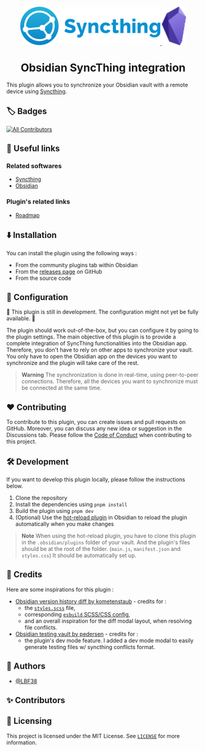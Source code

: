 <p align=center>
 <a href="https://github.com/lbf38/obsidian-syncthing-integration">
  <img src="assets/syncthing-logo-horizontal.svg" height=100>
  <img src="assets/Obsidian_software_logo.svg" height=100>
 </a>
 <h1 align=center>Obsidian SyncThing integration</h1>
</p>

This plugin allows you to synchronize your Obsidian vault with a remote device using [Syncthing](https://syncthing.net/).

## :label: Badges

[![All Contributors](https://img.shields.io/github/all-contributors/lbf38/obsidian-syncthing-integration?color=ee8449&style=flat-square)](#contributors)

## :link: Useful links

### Related softwares

- [Syncthing](https://syncthing.net/)
- [Obsidian](https://obsidian.md/)

### Plugin's related links

- [Roadmap](docs/ROADMAP.md)

## :arrow_down: Installation

You can install the plugin using the following ways :

- From the community plugins tab within Obsidian
- From the [releases page](https://github.com/lbf38/obsidian-syncthing-integration/releases) on GitHub
- From the source code

## :wrench: Configuration

:construction: This plugin is still in development. The configuration might not yet be fully available. :construction:

The plugin should work out-of-the-box, but you can configure it by going to the plugin settings. The main objective of this plugin is to provide a complete integration of SyncThing functionalities into the Obsidian app. Therefore, you don't have to rely on other apps to synchronize your vault. You only have to open the Obsidian app on the devices you want to synchronize and the plugin will take care of the rest.

> **Warning**
> The synchronization is done in real-time, using peer-to-peer connections. Therefore, all the devices you want to synchronize must be connected at the same time.

## :heart: Contributing

To contribute to this plugin, you can create issues and pull requests on GitHub. Moreover, you can discuss any new idea or suggestion in the Discussions tab.
Please follow the [Code of Conduct](CODE_OF_CONDUCT.md) when contributing to this project.

## :hammer_and_wrench: Development

If you want to develop this plugin locally, please follow the instructions below.

1. Clone the repository
2. Install the dependencies using `pnpm install`
3. Build the plugin using `pnpm dev`
4. (Optional) Use the [hot-reload plugin](https://github.com/pjeby/hot-reload) in Obsidian to reload the plugin automatically when you make changes

> **Note**
> When using the hot-reload plugin, you have to clone this plugin in the `.obsidian/plugins` folder of your vault.
> And the plugin's files should be at the root of the folder. (`main.js`, `manifest.json` and `styles.css`)
> It should be automatically set up.

## :clap: Credits

Here are some inspirations for this plugin :

- [Obsidian version history diff by kometenstaub](https://github.com/kometenstaub/obsidian-version-history-diff) - credits for :
  - the [`styles.scss`](src/styles.scss) file,
  - corresponding [`esbuild` SCSS/CSS config](esbuild.config.mjs),
  - and an overall inspiration for the diff modal layout, when resolving file conflicts.
- [Obsidian testing vault by pedersen](https://github.com/pedersen/obsidian-testing-vault) - credits for :
  - the plugin's dev mode feature. I added a dev mode modal to easily generate testing files w/ syncthing conflicts format.

## :busts_in_silhouette: Authors

- [@LBF38](https://github.com/lbf38)

## :sparkles: Contributors

<!-- ALL-CONTRIBUTORS-LIST:START - Do not remove or modify this section -->
<!-- prettier-ignore-start -->
<!-- markdownlint-disable -->

<!-- markdownlint-restore -->
<!-- prettier-ignore-end -->

<!-- ALL-CONTRIBUTORS-LIST:END -->

## :memo: Licensing

This project is licensed under the MIT License. See [`LICENSE`](LICENSE) for more information.
